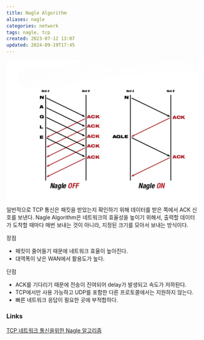```yaml
---
title: Nagle Algorithm
aliases: nagle
categories: network
tags: nagle, tcp
created: 2023-07-12 13:07
updated: 2024-09-19T17:45
---
```

![nagle](../attachment/img/nagle.png)
일반적으로 TCP 통신은 패킷을 받았는지 확인하기 위해 데이터를 받은 쪽에서 ACK 신호를 보낸다.
Nagle Algorithm은 네트워크의 효율성을 높이기 위해서, 출력할 데이터가 도착할 때마다 매번 보내는 것이 아니라, 지정된 크기를 모아서 보내는 방식이다.

장점
- 패킷이 줄어들기 때문에 네트워크 효율이 높아진다.
- 대역폭이 낮은 WAN에서 활용도가 높다.

단점
- ACK를 기다리기 때문에 전송이 진여되어 delay가 발생되고 속도가 저하된다.
- TCP에서만 사용 가능하고 UDP를 포함한 다른 프로토콜에서는 지원하지 않는다.
- 빠른 네트워크 응답이 필요한 곳에 부적합하다.

### Links

[TCP 네트워크 통신을위한 Nagle 알고리즘](https://ko.eyewated.com/tcp-%EB%84%A4%ED%8A%B8%EC%9B%8C%ED%81%AC-%ED%86%B5%EC%8B%A0%EC%9D%84%EC%9C%84%ED%95%9C-nagle-%EC%95%8C%EA%B3%A0%EB%A6%AC%EC%A6%98/)
